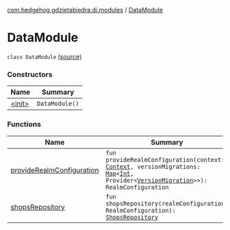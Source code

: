 [com.hedgehog.gdzietabiedra.di.modules](../index.md) / [DataModule](./index.md)

# DataModule

`class DataModule` [(source)](https://github.com/asvid/GdzieTaBiedra/tree/master/app/src/main/java/com/hedgehog/gdzietabiedra/di/modules/DataModule.kt#L19)

### Constructors

| Name | Summary |
|---|---|
| [&lt;init&gt;](-init-.md) | `DataModule()` |

### Functions

| Name | Summary |
|---|---|
| [provideRealmConfiguration](provide-realm-configuration.md) | `fun provideRealmConfiguration(context: `[`Context`](https://developer.android.com/reference/android/content/Context.html)`, versionMigrations: `[`Map`](https://kotlinlang.org/api/latest/jvm/stdlib/kotlin.collections/-map/index.html)`<`[`Int`](https://kotlinlang.org/api/latest/jvm/stdlib/kotlin/-int/index.html)`, Provider<`[`VersionMigration`](../../com.hedgehog.gdzietabiedra.data.migration/-version-migration/index.md)`>>): RealmConfiguration` |
| [shopsRepository](shops-repository.md) | `fun shopsRepository(realmConfiguration: RealmConfiguration): `[`ShopsRepository`](../../com.hedgehog.gdzietabiedra.data.repository.shops/-shops-repository/index.md) |
